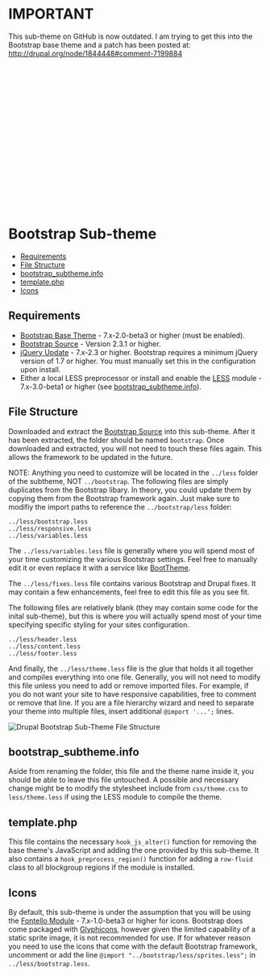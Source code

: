 # IMPORTANT
This sub-theme on GitHub is now outdated. I am trying to get this into the Bootstrap base theme and a patch has been posted at: http://drupal.org/node/1844448#comment-7199884
```





















```
# Bootstrap Sub-theme
* [Requirements](#requirements)
* [File Structure](#file-structure)
* [bootstrap_subtheme.info](#bootstrap_subthemeinfo)
* [template.php](#templatephp)
* [Icons](#icons)

## Requirements
* [Bootstrap Base Theme](http://drupal.org/project/bootstrap) - 7.x-2.0-beta3 or higher (must be enabled).
* [Bootstrap Source](https://github.com/twitter/bootstrap/tags) - Version 2.3.1 or higher.
* [jQuery Update](http://drupal.org/project/jquery_update) - 7.x-2.3 or higher. Bootstrap requires a minimum jQuery version of 1.7 or higher. You must manually set this in the configuration upon install.
* Either a local LESS preprocessor or install and enable the [LESS](http://drupal.org/project/less) module - 7.x-3.0-beta1 or higher (see [bootstrap_subtheme.info](#bootstrap_subthemeinfo)).

## File Structure
Downloaded and extract the [Bootstrap Source](https://github.com/twitter/bootstrap/tags) into this sub-theme. After it has been extracted, the folder should be named `bootstrap`. Once downloaded and extracted, you will not need to touch these files again. This allows the framework to be updated in the future.

NOTE: Anything you need to customize will be located in the `../less` folder of the subtheme, NOT `../bootstrap`. The following files are simply duplicates from the Bootstrap libary. In theory, you could update them by copying them from the Bootstrap framework again. Just make sure to modifiy the import paths to reference the `../bootstrap/less` folder:
```
../less/bootstrap.less
../less/responsive.less
../less/variables.less
```

The `../less/variables.less` file is generally where you will spend most of your time customizing the various Bootstrap settings. Feel free to manually edit it or even replace it with a service like [BootTheme](http://www.boottheme.com).

The `../less/fixes.less` file contains various Bootstrap and Drupal fixes. It may contain a few enhancements, feel free to edit this file as you see fit.

The following files are relatively blank (they may contain some code for the inital sub-theme), but this is where you will actually spend most of your time specifying specific styling for your sites configuration.
```
../less/header.less
../less/content.less
../less/footer.less
```

And finally, the `../less/theme.less` file is the glue that holds it all together and compiles everything into one file. Generally, you will not need to modify this file unless you need to add or remove imported files. For example, if you do not want your site to have responsive capabilities, free to comment or remove that line. If you are a file hierarchy wizard and need to separate your theme into multiple files, insert additional `@import '...';` lines. 

<img src="http://i.snag.gy/GtISs.jpg" alt="Drupal Bootstrap Sub-Theme File Structure" />

## bootstrap_subtheme.info
Aside from renaming the folder, this file and the theme name inside it, you should be able to leave this file untouched. A possible and necessary change might be to modify the stylesheet include from `css/theme.css` to `less/theme.less` if using the LESS module to compile the theme.

## template.php
This file contains the necessary `hook_js_alter()` function for removing the base theme's JavaScript and adding the one provided by this sub-theme. It also contains a `hook_preprocess_region()` function for adding a `row-fluid` class to all blockgroup regions if the module is installed.

## Icons
By default, this sub-theme is under the assumption that you will be using the [Fontello Module](http://drupal.org/project/fontello) - 7.x-1.0-beta3 or higher for icons. Bootstrap does come packaged with [Glyphicons](http://twitter.github.com/bootstrap/base-css.html#icons), however given the limited capability of a static sprite image, it is not recommended for use. If for whatever reason you need to use the icons that come with the default Bootstrap framework, uncomment or add the line `@import "../bootstrap/less/sprites.less";` in `../less/bootstrap.less`.
